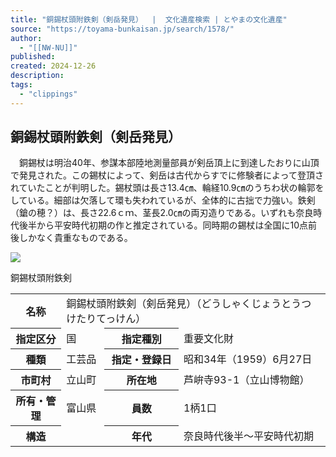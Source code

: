 ```yaml
---
title: "銅錫杖頭附鉄剣（剣岳発見）  |  文化遺産検索 | とやまの文化遺産"
source: "https://toyama-bunkaisan.jp/search/1578/"
author:
  - "[[NW-NU]]"
published:
created: 2024-12-26
description:
tags:
  - "clippings"
---
```

## 銅錫杖頭附鉄剣（剣岳発見）

　銅錫杖は明治40年、参謀本部陸地測量部員が剣岳頂上に到達したおりに山頂で発見された。この錫杖によって、剣岳は古代からすでに修験者によって登頂されていたことが判明した。錫杖頭は長さ13.4㎝、輪経10.9㎝のうちわ状の輪郭をしている。細部は欠落して環も失われているが、全体的に古拙で力強い。鉄剣（鎗の穂？）は、長さ22.6ｃｍ、茎長2.0㎝の両刃造りである。いずれも奈良時代後半から平安時代初期の作と推定されている。同時期の錫杖は全国に10点前後しかなく貴重なものである。

![](https://toyama-bunkaisan.jp/_wp/wp-content/uploads/2019/02/67_photo1-500x750.jpg)

銅錫杖頭附鉄剣

<table><tbody><tr><th>名称</th><td colspan="3">銅錫杖頭附鉄剣（剣岳発見）（どうしゃくじょうとうつけたりてっけん）</td></tr><tr><th>指定区分</th><td>国</td><th>指定種別</th><td><span>重要文化財</span></td></tr><tr><th>種類</th><td><span>工芸品</span></td><th>指定・登録日</th><td>昭和34年（1959）6月27日</td></tr><tr><th>市町村</th><td><span>立山町</span></td><th>所在地</th><td>芦峅寺93-1（立山博物館）</td></tr><tr><th>所有・管理</th><td>富山県</td><th>員数</th><td>1柄1口</td></tr><tr><th>構造</th><td></td><th>年代</th><td>奈良時代後半～平安時代初期</td></tr></tbody></table>
